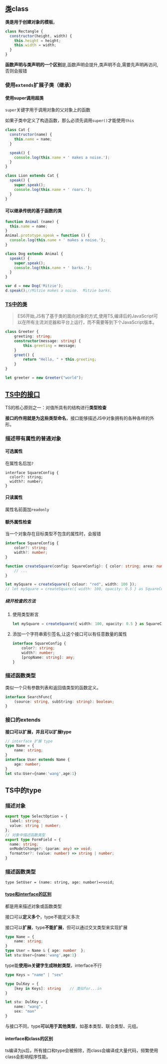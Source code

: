 ## [类](https://developer.mozilla.org/zh-CN/docs/Web/JavaScript/Reference/Classes)class

**类是用于创建对象的模板**。

```js
class Rectangle {
  constructor(height, width) {
    this.height = height;
    this.width = width;
  }
}
```

**函数声明与类声明的一个区别**是,函数声明会提升,类声明不会,需要先声明再访问,否则会报错

### 使用`extends`扩展子类（继承）

#### 使用super调用超类

`super`关键字用于调用对象的父对象上的函数

如果子类中定义了构造函数，那么必须先调用`super()`才能使用`this`

```js
class Cat {
  constructor(name) {
    this.name = name;
  }

  speak() {
    console.log(this.name + ' makes a noise.');
  }
}

class Lion extends Cat {
  speak() {
    super.speak();
    console.log(this.name + ' roars.');
  }
}
```

#### 可以继承传统的基于函数的类

```js
function Animal (name) {
  this.name = name;
}
Animal.prototype.speak = function () {
  console.log(this.name + ' makes a noise.');
}

class Dog extends Animal {
  speak() {
    super.speak();
    console.log(this.name + ' barks.');
  }
}

var d = new Dog('Mitzie');
d.speak();//Mitzie makes a noise.  Mitzie barks.
```

### [TS中的类](https://www.tslang.cn/docs/handbook/classes.html)

> ES6开始,JS有了基于类的面向对象的方式,使用TS,编译后的JavaScript可以在所有主流浏览器和平台上运行，而不需要等到下个JavaScript版本。

```typescript
class Greeter {
    greeting: string;
    constructor(message: string) {
        this.greeting = message;
    }
    greet() {
        return "Hello, " + this.greeting;
    }
}

let greeter = new Greeter("world");
```

## [TS中的接口](https://www.tslang.cn/docs/handbook/interfaces.html)

TS的核心原则之一：对值所具有的结构进行**类型检查**

**接口的作用就是为这些类型命名**，接口能够描述JS中对象拥有的各种各样的外形。

### 描述带有属性的普通对象

#### 可选属性

在属性名后加`?`

```
interface SquareConfig {
  color?: string;
  width?: number;
}
```

#### 只读属性

属性名前面加`readonly`

#### 额外属性检查  

当一个对象存在目标类型不包含的属性时，会报错

```typescript
interface SquareConfig {
    color?: string;
    width?: number;
}

function createSquare(config: SquareConfig): { color: string; area: number } {
    // ...
}

let mySquare = createSquare({ colour: "red", width: 100 });
// let mySquare = createSquare({ width: 100, opacity: 0.5 } as SquareConfig);
```

##### 绕开检查的方法

1. 使用类型断言

   ```typescript
   let mySquare = createSquare({ width: 100, opacity: 0.5 } as SquareConfig);
   ```

2. 添加一个字符串索引签名,让这个接口可以有任意数量的属性

   ```typescript
   interface SquareConfig {
       color?: string;
       width?: number;
       [propName: string]: any;
   }
   ```

### 描述函数类型

类似一个只有参数列表和返回值类型的函数定义。

```typescript
interface SearchFunc{
	(source: string, subString: string): boolean;
}
```

### 接口的extends

**接口可以扩展，并且可以扩展type**

```typescript
// interface 扩展 type
type Name = {
    name: string;
}
interface User extends Name {
    age: number;
}
let stu:User={name:'wang',age:1}
```

## TS中的type

### 描述对象

```typescript
export type SelectOption = {
  label: string;
  value: string | number;
};
// 对象中描述函数类型
export type FormField = {
  name: string;
  onModelChange?: (param: any) => void;
  formatter?: (value: number) => string | number;
}
```

### 描述函数类型

```
type SetUser = (name: string, age: number)=>void;
```



#### [type和interface的区别](https://juejin.cn/post/6876359681464336397)

都是用来描述对象或函数类型

接口可以**定义多个**，type不能定义多次

接口可以**扩展**，type**不能扩展**，但可以通过交叉类型来实现扩展

```typescript
type Name = {
    name: string;
}
type User = Name & { age: number  };
let stu:User={name:'wang',age:1}
```

type能**使用in关键字生成映射类型**，interface不行

```typescript
type Keys = "name" | "sex"

type DulKey = {
    [key in Keys]: string    // 类似for...in
}

let stu: DulKey = {
    name: "wang",
    sex: "man"
}
```

与接口不同，type**可以用于其他类型**，如基本类型、联合类型、元组。

#### interface和class的区别

ts编译为js后，所有接口和type会被擦除，而class会编译成大量代码，频繁使用class会影响程序性能。

